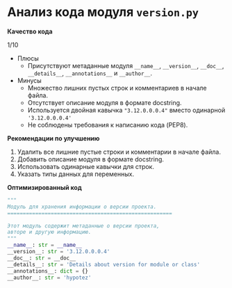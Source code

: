 # Анализ кода модуля `version.py`

**Качество кода**

1/10
- Плюсы
    - Присутствуют метаданные модуля `__name__`, `__version__`, `__doc__`, `__details__`, `__annotations__` и `__author__`.
- Минусы
    -   Множество лишних пустых строк и комментариев в начале файла.
    -   Отсутствует описание модуля в формате docstring.
    -   Используется  двойная кавычка `"3.12.0.0.0.4"` вместо одинарной `'3.12.0.0.0.4'`
    -   Не соблюдены требования к написанию кода (PEP8).

**Рекомендации по улучшению**

1.  Удалить все лишние пустые строки и комментарии в начале файла.
2.  Добавить описание модуля в формате docstring.
3.  Использовать одинарные кавычки для строк.
4.  Указать типы данных для переменных.

**Оптимизированный код**

```python
"""
Модуль для хранения информации о версии проекта.
=====================================================

Этот модуль содержит метаданные о версии проекта,
авторе и другую информацию.
"""
__name__: str = __name__
__version__: str = '3.12.0.0.0.4'
__doc__: str = __doc__
__details__: str = 'Details about version for module or class'
__annotations__: dict = {}
__author__: str = 'hypotez'
```